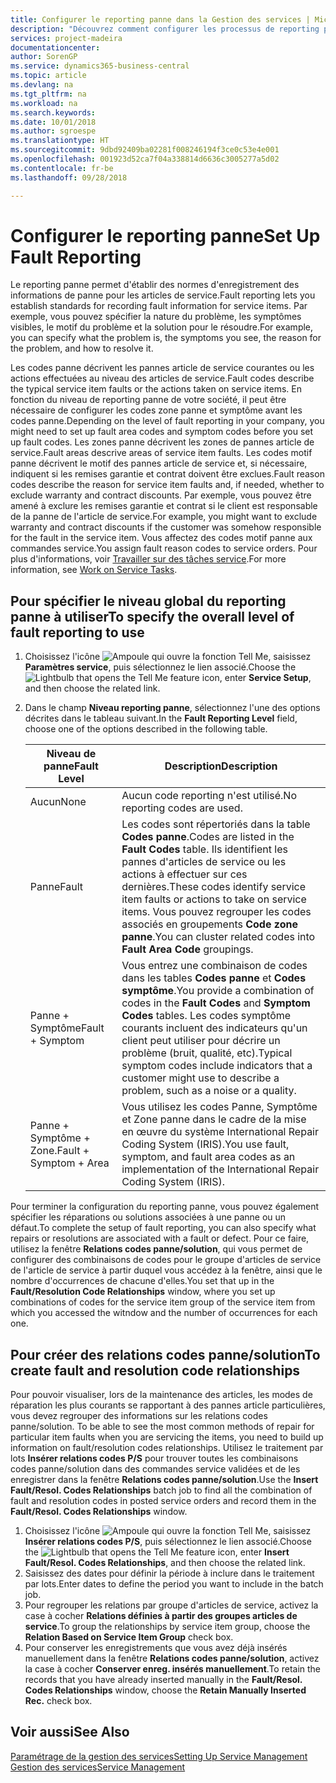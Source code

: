 ```yaml
---
title: Configurer le reporting panne dans la Gestion des services | Microsoft Docs
description: "Découvrez comment configurer les processus de reporting panne."
services: project-madeira
documentationcenter: 
author: SorenGP
ms.service: dynamics365-business-central
ms.topic: article
ms.devlang: na
ms.tgt_pltfrm: na
ms.workload: na
ms.search.keywords: 
ms.date: 10/01/2018
ms.author: sgroespe
ms.translationtype: HT
ms.sourcegitcommit: 9dbd92409ba02281f008246194f3ce0c53e4e001
ms.openlocfilehash: 001923d52ca7f04a338814d6636c3005277a5d02
ms.contentlocale: fr-be
ms.lasthandoff: 09/28/2018

---
```


# <a name="set-up-fault-reporting"></a><span data-ttu-id="2f41a-103">Configurer le reporting panne</span><span class="sxs-lookup"><span data-stu-id="2f41a-103">Set Up Fault Reporting</span></span>
<span data-ttu-id="2f41a-104">Le reporting panne permet d'établir des normes d'enregistrement des informations de panne pour les articles de service.</span><span class="sxs-lookup"><span data-stu-id="2f41a-104">Fault reporting lets you establish standards for recording fault information for service items.</span></span> <span data-ttu-id="2f41a-105">Par exemple, vous pouvez spécifier la nature du problème, les symptômes visibles, le motif du problème et la solution pour le résoudre.</span><span class="sxs-lookup"><span data-stu-id="2f41a-105">For example, you can specify what the problem is, the symptoms you see, the reason for the problem, and how to resolve it.</span></span>  

<span data-ttu-id="2f41a-106">Les codes panne décrivent les pannes article de service courantes ou les actions effectuées au niveau des articles de service.</span><span class="sxs-lookup"><span data-stu-id="2f41a-106">Fault codes describe the typical service item faults or the actions taken on service items.</span></span> <span data-ttu-id="2f41a-107">En fonction du niveau de reporting panne de votre société, il peut être nécessaire de configurer les codes zone panne et symptôme avant les codes panne.</span><span class="sxs-lookup"><span data-stu-id="2f41a-107">Depending on the level of fault reporting in your company, you might need to set up fault area codes and symptom codes before you set up fault codes.</span></span> <span data-ttu-id="2f41a-108">Les zones panne décrivent les zones de pannes article de service.</span><span class="sxs-lookup"><span data-stu-id="2f41a-108">Fault areas descrive areas of service item faults.</span></span> <span data-ttu-id="2f41a-109">Les codes motif panne décrivent le motif des pannes article de service et, si nécessaire, indiquent si les remises garantie et contrat doivent être exclues.</span><span class="sxs-lookup"><span data-stu-id="2f41a-109">Fault reason codes describe the reason for service item faults and, if needed, whether to exclude warranty and contract discounts.</span></span> <span data-ttu-id="2f41a-110">Par exemple, vous pouvez être amené à exclure les remises garantie et contrat si le client est responsable de la panne de l'article de service.</span><span class="sxs-lookup"><span data-stu-id="2f41a-110">For example, you might want to exclude warranty and contract discounts if the customer was somehow responsible for the fault in the service item.</span></span> <span data-ttu-id="2f41a-111">Vous affectez des codes motif panne aux commandes service.</span><span class="sxs-lookup"><span data-stu-id="2f41a-111">You assign fault reason codes to service orders.</span></span> <span data-ttu-id="2f41a-112">Pour plus d'informations, voir [Travailler sur des tâches service](service-how-to-work-on-service-tasks.md).</span><span class="sxs-lookup"><span data-stu-id="2f41a-112">For more information, see [Work on Service Tasks](service-how-to-work-on-service-tasks.md).</span></span>  

## <a name="to-specify-the-overall-level-of-fault-reporting-to-use"></a><span data-ttu-id="2f41a-113">Pour spécifier le niveau global du reporting panne à utiliser</span><span class="sxs-lookup"><span data-stu-id="2f41a-113">To specify the overall level of fault reporting to use</span></span>
1. <span data-ttu-id="2f41a-114">Choisissez l'icône ![Ampoule qui ouvre la fonction Tell Me](media/ui-search/search_small.png "Dites-moi ce que vous voulez faire"), saisissez **Paramètres service**, puis sélectionnez le lien associé.</span><span class="sxs-lookup"><span data-stu-id="2f41a-114">Choose the ![Lightbulb that opens the Tell Me feature](media/ui-search/search_small.png "Tell me what you want to do") icon, enter **Service Setup**, and then choose the related link.</span></span>
2. <span data-ttu-id="2f41a-115">Dans le champ **Niveau reporting panne**, sélectionnez l'une des options décrites dans le tableau suivant.</span><span class="sxs-lookup"><span data-stu-id="2f41a-115">In the **Fault Reporting Level** field, choose one of the options described in the following table.</span></span>  

    |<span data-ttu-id="2f41a-116">**Niveau de panne**</span><span class="sxs-lookup"><span data-stu-id="2f41a-116">**Fault Level**</span></span>|<span data-ttu-id="2f41a-117">**Description**</span><span class="sxs-lookup"><span data-stu-id="2f41a-117">**Description**</span></span>|  
    |------------|-------------|  
    |<span data-ttu-id="2f41a-118">Aucun</span><span class="sxs-lookup"><span data-stu-id="2f41a-118">None</span></span> | <span data-ttu-id="2f41a-119">Aucun code reporting n'est utilisé.</span><span class="sxs-lookup"><span data-stu-id="2f41a-119">No reporting codes are used.</span></span>|  
    |<span data-ttu-id="2f41a-120">Panne</span><span class="sxs-lookup"><span data-stu-id="2f41a-120">Fault</span></span> | <span data-ttu-id="2f41a-121">Les codes sont répertoriés dans la table **Codes panne**.</span><span class="sxs-lookup"><span data-stu-id="2f41a-121">Codes are listed in the **Fault Codes** table.</span></span> <span data-ttu-id="2f41a-122">Ils identifient les pannes d'articles de service ou les actions à effectuer sur ces dernières.</span><span class="sxs-lookup"><span data-stu-id="2f41a-122">These codes identify service item faults or actions to take on service items.</span></span> <span data-ttu-id="2f41a-123">Vous pouvez regrouper les codes associés en groupements **Code zone panne**.</span><span class="sxs-lookup"><span data-stu-id="2f41a-123">You can cluster related codes into **Fault Area Code** groupings.</span></span>|  
    |<span data-ttu-id="2f41a-124">Panne + Symptôme</span><span class="sxs-lookup"><span data-stu-id="2f41a-124">Fault + Symptom</span></span> | <span data-ttu-id="2f41a-125">Vous entrez une combinaison de codes dans les tables **Codes panne** et **Codes symptôme**.</span><span class="sxs-lookup"><span data-stu-id="2f41a-125">You provide a combination of codes in the **Fault Codes** and **Symptom Codes** tables.</span></span> <span data-ttu-id="2f41a-126">Les codes symptôme courants incluent des indicateurs qu'un client peut utiliser pour décrire un problème (bruit, qualité, etc).</span><span class="sxs-lookup"><span data-stu-id="2f41a-126">Typical symptom codes include indicators that a customer might use to describe a problem, such as a noise or a quality.</span></span>|  
    |<span data-ttu-id="2f41a-127">Panne + Symptôme + Zone.</span><span class="sxs-lookup"><span data-stu-id="2f41a-127">Fault + Symptom + Area</span></span> | <span data-ttu-id="2f41a-128">Vous utilisez les codes Panne, Symptôme et Zone panne dans le cadre de la mise en œuvre du système International Repair Coding System (IRIS).</span><span class="sxs-lookup"><span data-stu-id="2f41a-128">You use fault, symptom, and fault area codes as an implementation of the International Repair Coding System (IRIS).</span></span>|  

<span data-ttu-id="2f41a-129">Pour terminer la configuration du reporting panne, vous pouvez également spécifier les réparations ou solutions associées à une panne ou un défaut.</span><span class="sxs-lookup"><span data-stu-id="2f41a-129">To complete the setup of fault reporting, you can also specify what repairs or resolutions are associated with a fault or defect.</span></span> <span data-ttu-id="2f41a-130">Pour ce faire, utilisez la fenêtre **Relations codes panne/solution**, qui vous permet de configurer des combinaisons de codes pour le groupe d'articles de service de l'article de service à partir duquel vous accédez à la fenêtre, ainsi que le nombre d'occurrences de chacune d'elles.</span><span class="sxs-lookup"><span data-stu-id="2f41a-130">You set that up in the **Fault/Resolution Code Relationships** window, where you set up combinations of codes for the service item group of the service item from which you accessed the witndow and the number of occurrences for each one.</span></span>

## <a name="to-create-fault-and-resolution-code-relationships"></a><span data-ttu-id="2f41a-131">Pour créer des relations codes panne/solution</span><span class="sxs-lookup"><span data-stu-id="2f41a-131">To create fault and resolution code relationships</span></span>
<span data-ttu-id="2f41a-132"><!--this needs to go in a working with topic--> Pour pouvoir visualiser, lors de la maintenance des articles, les modes de réparation les plus courants se rapportant à des pannes article particulières, vous devez regrouper des informations sur les relations codes panne/solution.</span><span class="sxs-lookup"><span data-stu-id="2f41a-132"><!--this needs to go in a working with topic--> To be able to see the most common methods of repair for particular item faults when you are servicing the items, you need to build up information on fault/resolution codes relationships.</span></span> <span data-ttu-id="2f41a-133">Utilisez le traitement par lots **Insérer relations codes P/S** pour trouver toutes les combinaisons codes panne/solution dans des commandes service validées et de les enregistrer dans la fenêtre **Relations codes panne/solution**.</span><span class="sxs-lookup"><span data-stu-id="2f41a-133">Use the **Insert Fault/Resol. Codes Relationships** batch job to find all the combination of fault and resolution codes in posted service orders and record them in the **Fault/Resol. Codes Relationships** window.</span></span>

1. <span data-ttu-id="2f41a-134">Choisissez l'icône ![Ampoule qui ouvre la fonction Tell Me](media/ui-search/search_small.png "Dites-moi ce que vous voulez faire"), saisissez **Insérer relations codes P/S**, puis sélectionnez le lien associé.</span><span class="sxs-lookup"><span data-stu-id="2f41a-134">Choose the ![Lightbulb that opens the Tell Me feature](media/ui-search/search_small.png "Tell me what you want to do") icon, enter **Insert Fault/Resol. Codes Relationships**, and then choose the related link.</span></span>  
2. <span data-ttu-id="2f41a-135">Saisissez des dates pour définir la période à inclure dans le traitement par lots.</span><span class="sxs-lookup"><span data-stu-id="2f41a-135">Enter dates to define the period you want to include in the batch job.</span></span>  
3. <span data-ttu-id="2f41a-136">Pour regrouper les relations par groupe d'articles de service, activez la case à cocher **Relations définies à partir des groupes articles de service**.</span><span class="sxs-lookup"><span data-stu-id="2f41a-136">To group the relationships by service item group, choose the **Relation Based on Service Item Group** check box.</span></span>  
4. <span data-ttu-id="2f41a-137">Pour conserver les enregistrements que vous avez déjà insérés manuellement dans la fenêtre **Relations codes panne/solution**, activez la case à cocher **Conserver enreg. insérés manuellement**.</span><span class="sxs-lookup"><span data-stu-id="2f41a-137">To retain the records that you have already inserted manually in the **Fault/Resol. Codes Relationships** window, choose the **Retain Manually Inserted Rec.** check box.</span></span>  

## <a name="see-also"></a><span data-ttu-id="2f41a-138">Voir aussi</span><span class="sxs-lookup"><span data-stu-id="2f41a-138">See Also</span></span>
[<span data-ttu-id="2f41a-139">Paramétrage de la gestion des services</span><span class="sxs-lookup"><span data-stu-id="2f41a-139">Setting Up Service Management</span></span>](service-setup-service.md)  
[<span data-ttu-id="2f41a-140">Gestion des services</span><span class="sxs-lookup"><span data-stu-id="2f41a-140">Service Management</span></span>](service-service.md)  

